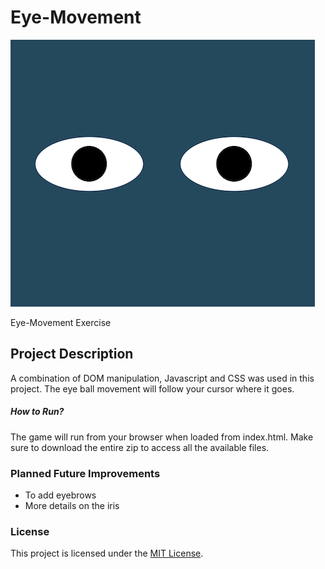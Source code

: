 # Eye-Movement

<img src= "https://github.com/a-woon/eye-movement/blob/4f2e198d757dadf1504f4a1f6371fe4d6b746af2/EyeMovementSS.png"/>

Eye-Movement Exercise

## Project Description

A combination of DOM manipulation, Javascript and CSS was used in this project. The eye ball movement will follow your cursor where it goes. 

##### How to Run?

The game will run from your browser when loaded from index.html. Make sure to download the entire zip to access all the available files. 

### Planned Future Improvements

- To add eyebrows
- More details on the iris


### License
This project is licensed under the [MIT License](LICENSE).
